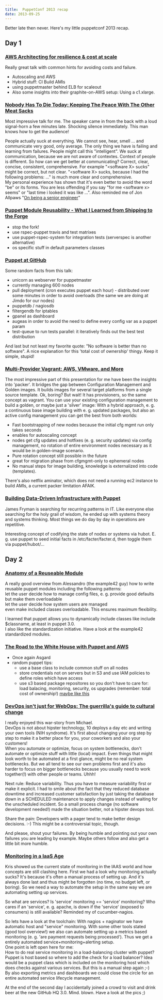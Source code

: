 ```yaml
---
title:  PuppetConf 2013 recap
date: 2013-09-25
---
```

Better late then never. Here's my little puppetconf 2013 recap.

## Day 1

### [AWS Architecting for resilience & cost at scale](http://www.slideshare.net/jiboumans/aws-architecting-for-resilience-cost-at-scale)

Really great talk with common hints for avoiding costs and failure.

* Autoscaling and AWS
* Hybrid stuff: CI Build AMIs
* using puppetmaster behind ELB for scaleout
* Also some insights into their graphite-on-AWS setup: Using a c1.xlarge.

### [Nobody Has To Die Today: Keeping The Peace With The Other Meat Sacks](http://www.slideshare.net/PuppetLabs/nobody-has-to-die-today-puppet-conf-2013)

Most impressive talk for me. The speaker came in from the back with a loud signal-horn a few minutes late. Shocking silence immediately. This man knows how to get the audience!  
  
People actually suck at everything. We cannot see, hear, smell ... and communicate very good, only average. The only thing we have is failing and learning from failures. People might call this
"intelligent". We suck at communication, because we are not aware of contextes. Context of people is different. So how can we get better at communicating? Correct, clear, concise, consistent,
comprehensive. For example "<software X\> sucks" might be correct, but not clear. "<software X\> sucks, because I had the following problems: ..." is much more clear and
comprehensive.  
My personal experience has shown that it's even better to avoid the word "be" or its forms. You are less offending if you say "for me <software x\> seems" or "last time i looked it was like
...". Also reminded me of Jon Allpaws "[On being a senior engineer](http://www.kitchensoap.com/2012/10/25/on-being-a-senior-engineer/)"

### [Puppet Module Reusability - What I Learned from Shipping to the Forge](http://www.slideshare.net/PuppetLabs/garethrushgrove-puppetconf)

* stop the fork!
* use rspec-puppet travis and test matrixes
* use puppet-rspec-system for integration tests (serverspec is another alternative)
* os specific stuff in default parameters classes

### [Puppet at GitHub](https://speakerdeck.com/wfarr/puppet-at-github-puppetconf-2013)

Some random facts from this talk:

* unicorn as webserver for puppetmaster
* currently managing 600 nodes
* pull deployment (cron executes puppet each hour) - distributed over some minutes in order to avoid overloads (the same we are doing at Jimdo for our nodes)
* puppetdb / nagiosdb
* filtergendb for iptables
* gpanel as dashboard
* augeas in order to avoid the need to define every config var as a puppet param
* test-queue to run tests parallel: it iteratively finds out the best test distribution

And last but not least my favorite quote: "No software is better than no software". A nice explanation for this 'total cost of ownership' thingy. Keep it simple, stupid!

### [Multi-Provider Vagrant: AWS, VMware, and More](http://www.slideshare.net/PuppetLabs/multiprovider-vagrant)

The most impressive part of this presentation for me have been the insights into 'packer'. It bridges the gap between Configuration Management and Golden images. It builds images for several
target platforms from a single source template. Ok, boring? But wait! It has provisioners, so the same concept as vagrant. You can use your existing configuration management to build a golden, or
maybe just a 'silver' image: With a hybrid approach, e. g. a continuous base image building with e. g. updated packages, but also an active config management you can get the best from both
worlds:  

* Fast bootstrapping of new nodes because the initial cfg mgmt run only takes seconds
* enables for autoscaling concept
* nodes get cfg updates and hotfixes (e. g. security updates) via config management, no rotation of entire environment nodes necessary as it would be in golden-image scenario.
* Pure rotation concept still possible in the future
* great for migration phase from cfgmgmt-only to ephemeral nodes
* No manual steps for image building, knowledge is externalized into code (templates).

  
There's also netflix aminator, which does not need a running ec2 instance to build AMIs, a current packer limitation AFAIK.

### [Building Data-Driven Infrastructure with Puppet](https://speakerdeck.com/jfryman/building-data-driven-infrastructure-with-puppet)

James Fryman is searching for recurring patterns in IT. Like everyone else searching for the holy grail of wisdom, he ended up with systems theory and systems thinking. Most things we do day by
day in operations are repetitive.  
  
Interesting concept of codifying the state of nodes or systems via hubot. E. g. use puppet to seed initial facts in /etc/facter/facter.d, then toggle them via puppet/hubot/...

## Day 2

### [Anatomy of a Reuseable Module](http://www.slideshare.net/PuppetLabs/alessandro-franceschi-new)

A really good overview from Alessandro (the example42 guy) how to write reusable puppet modules including the following patterns:  
let the user decide how to manage config files, e. g. provide good defaults but make them overloadable  
let the user decide how system users are managed  
even make included classes overloadable. This ensures maximum flexibility.  
  
I learned that puppet allows you to dynamically include classes like include $classname, at least in puppet 3.0\.  
I also like the standardization initiative. Have a look at the example42 standardized modules.

### [The Road to the White House with Puppet and AWS](http://www.slideshare.net/PuppetLabs/the-road-to-the-white-house-with-puppet-aws)

* Once again Asgard
* random puppet tips:
  * use a base class to include common stuff on all nodes
  * store credentials not on servers but in S3 and use IAM policies to define roles which have access
  * use s3 based package repositores so you don't have to care for: load balacing, monitoring, security, os upgrades (remember: total cost of ownership!) [maybe like this](http://zcox.wordpress.com/2012/08/13/hosting-a-private-apt-repository-on-s3/)

### [DevOps isn't just for WebOps: The guerrilla's guide to cultural change](https://speakerdeck.com/stahnma/devops-isnt-just-for-webops)

I really enjoyed this war-story from Michael.  
DevOps is not about hipster technology, 10 deploys a day etc and writing your own tools (NIH syndrome). It's first about changing your org step by step to make it a better place for you, your
coworkers and also your customers!  
When you automate or optimize, focus on system bottlenecks, don't automate or optimize stuff with little (local) impact. Even things that might look worth to be automated at a first glance, might
be no real system bottlenecks. But we all tend to see our own problems first and it's also harder to focus on bigger bottlenecks because you usually need to work together(!) with other people or
teams. Uhhh!

Next rule: Reduce variability. Thus you have to measure variability first or make it explicit. I had to smile about the fact that they reduced database downtime and increased customer
satisfaction by just taking the database down in a SCHEDULED maintenance to apply changes instead of waiting for the unscheduled incident. So a small process change (no software development
needed!) made the situation better, not a hipster devops tool.

Share the pain: Developers with a pager tend to make better design decisions. :-) This might be a controversial topic, though.

And please, shout your failures. By being humble and pointing out your own failures you are leading by example. Maybe others follow and also get a little bit more humble.

### [Monitoring in a IaaS Age](http://www.slideshare.net/KrisBuytaert/monitoring-in-an-infrastructure-ascodeage)

Kris showed us the current state of monitoring in the IAAS world and how concepts are still clashing here. First we had a look why monitoring actually sucks? It's because it's often a manual
process of setting up. And it's always done last and thus might be forgotten (no time, no budget left, or boring). So we need a way to automate the setup in the same way we are automating setting
up services.  
  
So what are services? Is 'service' monitoring == 'service' monitoring? Who cares if an 'service', e. g. apache, is down if the 'service' (exposed to consumers) is still available? Reminded my of
cucumber-nagios.  
  
So lets have a look at the toolchain: With nagios + naginator we have automatic host and "service" monitoring. With some other tools stated (good tool overview!) we also can automate setting up a
metrics based monitoring (e. g. 'are payment requests being processed'). Thus we get a entirely automated service+monitoring+alerting setup.  
One point is left open here for me:  
How to do real service monitoring in a load-balancing cluster with puppet? Puppet is host based so where to add the check for a load balancer? Idea would be a puppet class which is included on
the monitoring host which does checks against various services. But this is a manual step again ;-)  
By also exporting metrics and dashboards we could close the circle for an entire automated service lifecycle management.

At the end of the second day I accidentally joined a crowd to visit and drink beer at the new GitHub HQ 3.0\. Mind. blown. Have a look at the pics ;)
